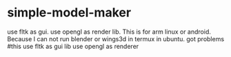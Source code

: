# simple-model-maker
use fltk as gui. use opengl as render lib. This is for arm linux or android. Because I can not run blender or wings3d in termux in ubuntu. got problems
#this use fltk as gui lib use opengl as renderer
